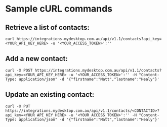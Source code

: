 # Sample cURL commands

## Retrieve a list of contacts:

```
curl https://integrations.mydesktop.com.au/api/v1.1/contacts?api_key=<YOUR_API_KEY_HERE> -u '<YOUR_ACCESS_TOKEN>':'' 
```

## Add a new contact:

```
curl -X POST https://integrations.mydesktop.com.au/api/v1.1/contacts?api_key=<YOUR_API_KEY_HERE> -u '<YOUR_ACCESS_TOKEN>':'' -H "Content-Type: application/json" -d '{"firstname":"Matt","lastname":"Healy"}'
```

## Update an existing contact:

```
curl -X PUT https://integrations.mydesktop.com.au/api/v1.1/contacts/<CONTACTID>?api_key=<YOUR_API_KEY_HERE> -u '<YOUR_ACCESS_TOKEN>':'' -H "Content-Type: application/json" -d '{"firstname":"Matt","lastname":"Healy"}'
```
